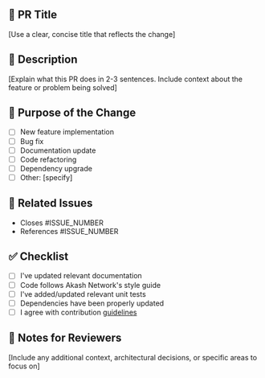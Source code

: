 <!-- Please reference the Akash Network contributing guidelines -->
<!-- https://github.com/akash-network/akash-api/blob/main/CONTRIBUTING.md -->

## 🌟 PR Title
[Use a clear, concise title that reflects the change]

## 📝 Description
[Explain what this PR does in 2-3 sentences. Include context about the feature or problem being solved]

## 🔧 Purpose of the Change
- [ ] New feature implementation
- [ ] Bug fix
- [ ] Documentation update
- [ ] Code refactoring
- [ ] Dependency upgrade
- [ ] Other: [specify]

## 📌 Related Issues
- Closes #ISSUE_NUMBER
- References #ISSUE_NUMBER

## ✅ Checklist
- [ ] I've updated relevant documentation
- [ ] Code follows Akash Network's style guide
- [ ] I've added/updated relevant unit tests
- [ ] Dependencies have been properly updated
- [ ] I agree with contribution [guidelines](https://github.com/akash-network/akash-api/blob/main/CONTRIBUTING.md)

## 📎 Notes for Reviewers
[Include any additional context, architectural decisions, or specific areas to focus on]
